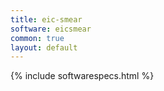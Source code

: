 ```yaml
---
title: eic-smear
software: eicsmear
common: true
layout: default
---
```


{% include softwarespecs.html %}
